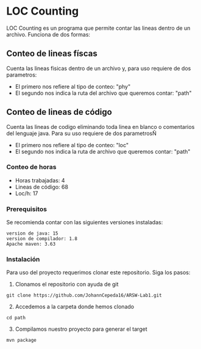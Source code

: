 # LOC Counting

LOC Counting es un programa que permite contar las lineas dentro de un archivo. Funciona de dos formas: 

## Conteo de lineas físcas
Cuenta las lineas fisicas dentro de un archivo y, para uso requiere de dos parametros:
- El primero nos refiere al tipo de conteo: "phy"
- El segundo nos indica la ruta del archivo que queremos contar: "path"

## Conteo de lineas de código
Cuenta las lineas de codigo eliminando toda linea en blanco o comentarios del lenguaje java. Para su uso requiere de dos parametrosÑ
- El primero nos refiere al tipo de conteo: "loc"
- El segundo nos indica la ruta de archivo que queremos contar: "path"

### Conteo de horas

* Horas trabajadas: 4
* Lineas de código: 68
* Loc/h: 17

### Prerequisitos
Se recomienda contar con las siguientes versiones instaladas:
```
version de java: 15
version de compilador: 1.8
Apache maven: 3.63 
```

### Instalación
Para uso del proyecto requerimos clonar este repositorio. Siga los pasos:

1. Clonamos el repositorio con ayuda de git
```
git clone https://github.com/JohannCepeda16/ARSW-Lab1.git
```

2. Accedemos a la carpeta donde hemos clonado
```
cd path
```

3. Compilamos nuestro proyecto para generar el target
```
mvn package
```



